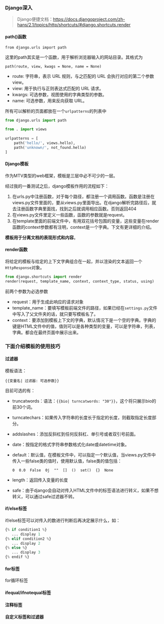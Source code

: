 ### **Django深入**

> Django便捷文档：https://docs.djangoproject.com/zh-hans/2.1/topics/http/shortcuts/#django.shortcuts.render

#### path()函数

`from django.urls import path`

这里的path其实是一个函数，用于解析浏览器输入的网站目录。其格式为

```path(route, view, kwags = None, name = None)```

- route: 字符串，表示 URL 规则，与之匹配的 URL 会执行对应的第二个参数 view。
- view: 用于执行与正则表达式匹配的 URL 请求。
- kwargs: 可选参数，视图使用的字典类型的参数。
- name: 可选参数，用来反向获取 URL。

所有可以解析的页面都放在一个`urlpatterns`的列表中

```python
from django.urls import path
 
from . import views
 
urlpatterns = [
    path('hello/', views.hello),
    path('unknown/', not_found.hello)
]
```

#### **Django模板**

作为MTV类型的web框架，模板是三层中必不可少的一层。

经过我的一番测试之后，django模板作用的流程如下：

1. 在urls.py中注册函数，对于每个路径，都注册一个调用函数。函数是注册在views.py文件里面的，要从views.py里面导出。在django解析完路径后，就去注册函数字典里面找，找到之后就调用相应函数。否则返回404
2. 在views.py文件里定义一些函数，函数的参数就是request。
3. 在template里面的前端文件中，有用双花括号包围的变量，这些变量在render函数的context参数都有注明，context是一个字典。下文有更详细的介绍。

**模板用于分离文档的表现形式和内容**。

#### **render函数**

将给定的模板与给定的上下文字典组合在一起，并以渲染的文本返回一个`HttpResponse`对象。

```python
from django.shortcuts import render
render(request, template_name, context, context_type, status, using)
```

前两个参数为必选参数

* request：用于生成此响应的请求对象
* template_name：要填写模板前端文件的路径，如果已经在`settings.py`文件中写入了父文件夹的话，就只要写模板名了。
* context：要添加到模板上下文的字典，默认情况下是一个空的字典。字典的键是HTML文件中的值，值则可以是各种类型的变量，可以是字符串，列表，字典。都会在最终页面中展示出来。

### **下面介绍模板的使用技巧**

#### **过滤器**

模板语法：

`{{变量名| 过滤器: 可选参数}}`

目前可选的有：

- truncatwords：语法：`{{bio| turncatwords: "30"}}`，这个将只展示bio的前30个词。

- turncatechars：如果传入字符串的长度长于指定的长度，则截取指定长度部分。

- addslashes：添加反斜杠到任何反斜杠、单引号或者双引号前面。

- date：按指定的格式字符串参数格式化date或datetime对象。

- default：默认值，在模板文件中，可以指定一个默认值，当views.py文件中传入一些false类的值时，使用默认值，false类的值包括：

  `0  0.0  False  0j  ""  []  ()  set()  {}  None`

- length：返回传入变量的长度

- safe：由于django会自动对传入HTML文件中的标签语法进行转义，如果不想转义，可以通过safe过滤器不转。

#### **if/else标签**

if/else标签可以对传入的数进行判断后再决定展示什么，如：

```python
{% if condition1 %}
   ... display 1
{% elif condition2 %}
   ... display 2
{% else %}
   ... display 3
{% endif %}
```

#### **for标签**

for循环标签

#### **ifequal/ifnotequal标签**

#### **注释标签**

#### **自定义标签和过滤器**


